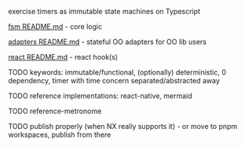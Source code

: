 exercise timers as immutable state machines on Typescript

[fsm README.md](fsm/README.md) - core logic

[adapters README.md](adapters/README.md) - stateful OO adapters for OO lib users

[react README.md](react/README.md) - react hook(s)

TODO keywords: immutable/functional, (optionally) deterministic, 0 dependency, timer with time concern separated/abstracted away

TODO reference implementations: react-native, mermaid

TODO reference-metronome

TODO publish properly (when NX really supports it) - or move to pnpm workspaces, publish from there
